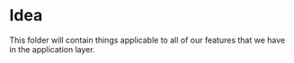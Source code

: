 # Idea

This folder will contain things applicable to all of our features that we have in
the application layer.